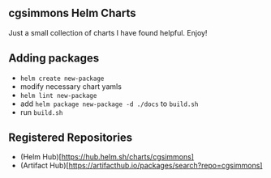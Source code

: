 ## cgsimmons Helm Charts
Just a small collection of charts I have found helpful. Enjoy!

## Adding packages
- `helm create new-package`
- modify necessary chart yamls
- `helm lint new-package`
- add `helm package new-package -d ./docs` to `build.sh`
- run `build.sh`

## Registered Repositories
- (Helm Hub)[https://hub.helm.sh/charts/cgsimmons]
- (Artifact Hub)[https://artifacthub.io/packages/search?repo=cgsimmons]
